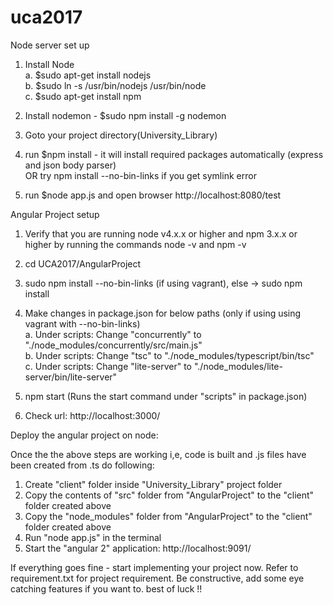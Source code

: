 # uca2017

Node server set up

1. Install Node  
a. $sudo apt-get install nodejs  
b. $sudo ln -s /usr/bin/nodejs /usr/bin/node  
c. $sudo apt-get install npm  

2. Install nodemon - $sudo npm install -g nodemon
3. Goto your project directory(University_Library)
4. run $npm install   - it will install required packages automatically (express and json body parser)  
OR try npm install --no-bin-links  if you get symlink error
5. run $node app.js and open browser http://localhost:8080/test 


Angular Project setup

1. Verify that you are running node v4.x.x or higher and npm 3.x.x or higher by running the commands node -v and npm -v
2. cd UCA2017/AngularProject
3. sudo npm install --no-bin-links (if using vagrant), else -> sudo npm install
4. Make changes in package.json for below paths (only if using using vagrant with --no-bin-links)  
a. Under scripts: Change "concurrently" to "./node_modules/concurrently/src/main.js"  
b. Under scripts: Change "tsc" to "./node_modules/typescript/bin/tsc"  
c. Under scripts: Change "lite-server" to "./node_modules/lite-server/bin/lite-server"  
	
5. npm start (Runs the start command under "scripts" in package.json)
6. Check url: http://localhost:3000/


Deploy the angular project on node:

Once the the above steps are working i,e, code is built and .js files have been created from .ts do following:
1. Create "client" folder inside "University_Library" project folder
2. Copy the contents of "src" folder from "AngularProject" to the "client" folder created above
3. Copy the "node_modules" folder from "AngularProject" to the "client" folder created above
4. Run "node app.js" in the terminal
5. Start the "angular 2" application: http://localhost:9091/


If everything goes fine - start implementing your project now. 
Refer to requirement.txt for project requirement. Be constructive, add some eye catching features if you want to. best of luck !! 
